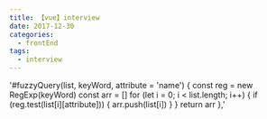 ```yaml
---
title: 【vue】interview
date: 2017-12-30
categories:
  - frontEnd
tags:
  - interview
---
```


'#fuzzyQuery(list, keyWord, attribute = 'name') {
const reg = new RegExp(keyWord)
const arr = []
for (let i = 0; i < list.length; i++) {
if (reg.test(list[i][attribute])) {
arr.push(list[i])
}
}
return arr
},'
